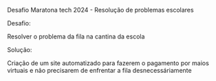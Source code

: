 Desafio Maratona tech 2024 - Resolução de problemas escolares

Desafio:

Resolver o problema da fila na cantina da escola

Solução:

Criação de um site automatizado para fazerem o pagamento por maios virtuais e não precisarem de enfrentar a fila desnecessáriamente
